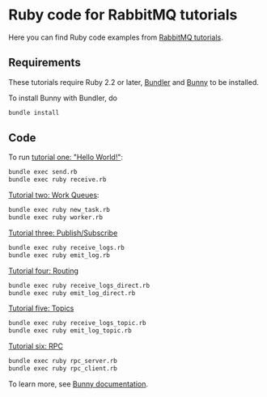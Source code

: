# Ruby code for RabbitMQ tutorials

Here you can find Ruby code examples from
[RabbitMQ tutorials](http://www.rabbitmq.com/getstarted.html).

## Requirements

These tutorials require Ruby 2.2 or later, [Bundler](https://bundler.io/) and [Bunny](http://rubybunny.info) to be installed.

To install Bunny with Bundler, do

``` sh
bundle install
```


## Code

To run [tutorial one: "Hello World!"](http://www.rabbitmq.com/tutorial-one-ruby.html):

``` sh
bundle exec send.rb
bundle exec ruby receive.rb
```

[Tutorial two: Work Queues](http://www.rabbitmq.com/tutorial-two-ruby.html):

``` sh
bundle exec ruby new_task.rb
bundle exec ruby worker.rb
```

[Tutorial three: Publish/Subscribe](http://www.rabbitmq.com/tutorial-three-ruby.html)

``` sh
bundle exec ruby receive_logs.rb
bundle exec ruby emit_log.rb
```

[Tutorial four: Routing](http://www.rabbitmq.com/tutorial-four-ruby.html)

``` sh
bundle exec ruby receive_logs_direct.rb
bundle exec ruby emit_log_direct.rb
```

[Tutorial five: Topics](http://www.rabbitmq.com/tutorial-five-ruby.html)

``` sh
bundle exec ruby receive_logs_topic.rb
bundle exec ruby emit_log_topic.rb
```

[Tutorial six: RPC](http://www.rabbitmq.com/tutorial-six-ruby.html)

``` sh
bundle exec ruby rpc_server.rb
bundle exec ruby rpc_client.rb
```

To learn more, see [Bunny documentation](http://rubybunny.info).
